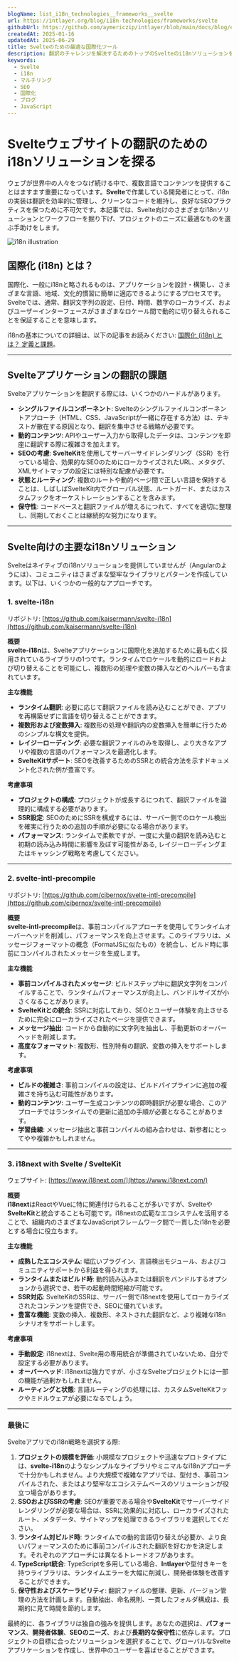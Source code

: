 ```yaml
---
blogName: list_i18n_technologies__frameworks__svelte
url: https://intlayer.org/blog/i18n-technologies/frameworks/svelte
githubUrl: https://github.com/aymericzip/intlayer/blob/main/docs/blog/en/list_i18n_technologies/frameworks/svelte.md
createdAt: 2025-01-16
updatedAt: 2025-06-29
title: Svelteのための最適な国際化ツール
description: 翻訳のチャレンジを解決するためのトップのSvelteのi18nソリューションを発見し、SEOを向上させ、グローバルなウェブエクスペリエンスを提供する。
keywords:
  - Svelte
  - i18n
  - マルチリング
  - SEO
  - 国際化
  - ブログ
  - JavaScript
---
```


# Svelteウェブサイトの翻訳のためのi18nソリューションを探る

ウェブが世界中の人々をつなげ続ける中で、複数言語でコンテンツを提供することはますます重要になっています。**Svelte**で作業している開発者にとって、i18nの実装は翻訳を効率的に管理し、クリーンなコードを維持し、良好なSEOプラクティスを保つために不可欠です。本記事では、Svelte向けのさまざまなi18nソリューションとワークフローを掘り下げ、プロジェクトのニーズに最適なものを選ぶ手助けをします。

![i18n illustration](https://github.com/aymericzip/intlayer/blob/main/docs/blog/assets/i18n.webp)

## 国際化 (i18n) とは？

国際化、一般にi18nと略されるものは、アプリケーションを設計・構築し、さまざまな言語、地域、文化的慣習に簡単に適応できるようにするプロセスです。Svelteでは、通常、翻訳文字列の設定、日付、時間、数字のローカライズ、およびユーザーインターフェースがさまざまなロケール間で動的に切り替えられることを保証することを意味します。

i18nの基本についての詳細は、以下の記事をお読みください: [国際化 (i18n) とは？ 定義と課題](https://github.com/aymericzip/intlayer/blob/main/docs/blog/ja/what_is_internationalization.md)。

---

## Svelteアプリケーションの翻訳の課題

Svelteアプリケーションを翻訳する際には、いくつかのハードルがあります。

- **シングルファイルコンポーネント**: Svelteのシングルファイルコンポーネントアプローチ（HTML、CSS、JavaScriptが一緒に存在する方法）は、テキストが散在する原因となり、翻訳を集中させる戦略が必要です。
- **動的コンテンツ**: APIやユーザー入力から取得したデータは、コンテンツを即座に翻訳する際に複雑さを加えます。
- **SEOの考慮**: **SvelteKit**を使用してサーバーサイドレンダリング（SSR）を行っている場合、効果的なSEOのためにローカライズされたURL、メタタグ、XMLサイトマップの設定には特別な配慮が必要です。
- **状態とルーティング**: 複数のルートや動的ページ間で正しい言語を保持することは、しばしばSvelteKit内でグローバル状態、ルートガード、またはカスタムフックをオーケストレーションすることを含みます。
- **保守性**: コードベースと翻訳ファイルが増えるにつれて、すべてを適切に整理し、同期しておくことは継続的な努力になります。

---

## Svelte向けの主要なi18nソリューション

Svelteはネイティブのi18nソリューションを提供していませんが（Angularのようには）、コミュニティはさまざまな堅牢なライブラリとパターンを作成しています。以下は、いくつかの一般的なアプローチです。

### 1. svelte-i18n

リポジトリ: [https://github.com/kaisermann/svelte-i18n](https://github.com/kaisermann/svelte-i18n)

**概要**  
**svelte-i18n**は、Svelteアプリケーションに国際化を追加するために最も広く採用されているライブラリの1つです。ランタイムでロケールを動的にロードおよび切り替えることを可能にし、複数形の処理や変数の挿入などのヘルパーも含まれています。

**主な機能**

- **ランタイム翻訳**: 必要に応じて翻訳ファイルを読み込むことができ、アプリを再構築せずに言語を切り替えることができます。
- **複数形および変数挿入**: 複数形の処理や翻訳内の変数挿入を簡単に行うためのシンプルな構文を提供。
- **レイジーローディング**: 必要な翻訳ファイルのみを取得し、より大きなアプリや複数の言語のパフォーマンスを最適化します。
- **SvelteKitサポート**: SEOを改善するためのSSRとの統合方法を示すドキュメント化された例が豊富です。

**考慮事項**

- **プロジェクトの構成**: プロジェクトが成長するにつれて、翻訳ファイルを論理的に構成する必要があります。
- **SSR設定**: SEOのためにSSRを構成するには、サーバー側でのロケール検出を確実に行うための追加の手順が必要になる場合があります。
- **パフォーマンス**: ランタイムで柔軟ですが、一度に大量の翻訳を読み込むと初期の読み込み時間に影響を及ぼす可能性がある, レイジーローディングまたはキャッシング戦略を考慮してください。

---

### 2. svelte-intl-precompile

リポジトリ: [https://github.com/cibernox/svelte-intl-precompile](https://github.com/cibernox/svelte-intl-precompile)

**概要**  
**svelte-intl-precompile**は、事前コンパイルアプローチを使用してランタイムオーバーヘッドを削減し、パフォーマンスを向上させます。このライブラリは、メッセージフォーマットの概念（FormatJSに似たもの）を統合し、ビルド時に事前にコンパイルされたメッセージを生成します。

**主な機能**

- **事前コンパイルされたメッセージ**: ビルドステップ中に翻訳文字列をコンパイルすることで、ランタイムパフォーマンスが向上し、バンドルサイズが小さくなることがあります。
- **SvelteKitとの統合**: SSRに対応しており、SEOとユーザー体験を向上させるために完全にローカライズされたページを提供できます。
- **メッセージ抽出**: コードから自動的に文字列を抽出し、手動更新のオーバーヘッドを削減します。
- **高度なフォーマット**: 複数形、性別特有の翻訳、変数の挿入をサポートします。

**考慮事項**

- **ビルドの複雑さ**: 事前コンパイルの設定は、ビルドパイプラインに追加の複雑さを持ち込む可能性があります。
- **動的コンテンツ**: ユーザー生成コンテンツの即時翻訳が必要な場合、このアプローチではランタイムでの更新に追加の手順が必要となることがあります。
- **学習曲線**: メッセージ抽出と事前コンパイルの組み合わせは、新参者にとってやや複雑かもしれません。

---

### 3. i18next with Svelte / SvelteKit

ウェブサイト: [https://www.i18next.com/](https://www.i18next.com/)

**概要**  
**i18next**はReactやVueに特に関連付けられることが多いですが、Svelteや**SvelteKit**と統合することも可能です。i18nextの広範なエコシステムを活用することで、組織内のさまざまなJavaScriptフレームワーク間で一貫したi18nを必要とする場合に役立ちます。

**主な機能**

- **成熟したエコシステム**: 幅広いプラグイン、言語検出モジュール、およびコミュニティサポートから利益を得られます。
- **ランタイムまたはビルド時**: 動的読み込みまたは翻訳をバンドルするオプションから選択でき、若干の起動時間短縮が可能です。
- **SSR対応**: SvelteKitのSSRは、サーバー側でi18nextを使用してローカライズされたコンテンツを提供でき、SEOに優れています。
- **豊富な機能**: 変数の挿入、複数形、ネストされた翻訳など、より複雑なi18nシナリオをサポートします。

**考慮事項**

- **手動設定**: i18nextは、Svelte用の専用統合が準備されていないため、自分で設定する必要があります。
- **オーバーヘッド**: i18nextは強力ですが、小さなSvelteプロジェクトには一部の機能が過剰かもしれません。
- **ルーティングと状態**: 言語ルーティングの処理には、カスタムSvelteKitフックやミドルウェアが必要になるでしょう。

---

### 最後に

Svelteアプリでのi18n戦略を選択する際:

1. **プロジェクトの規模を評価**: 小規模なプロジェクトや迅速なプロトタイプには、**svelte-i18n**のようなシンプルなライブラリやミニマルなi18nアプローチで十分かもしれません。より大規模で複雑なアプリでは、型付き、事前コンパイルされた、またはより堅牢なエコシステムベースのソリューションが役立つ場合があります。
2. **SSOおよびSSRの考慮**: SEOが重要である場合や**SvelteKit**でサーバーサイドレンダリングが必要な場合は、SSRに効果的に対応し、ローカライズされたルート、メタデータ、サイトマップを処理できるライブラリを選択してください。
3. **ランタイム対ビルド時**: ランタイムでの動的言語切り替えが必要か、より良いパフォーマンスのために事前コンパイルされた翻訳を好むかを決定します。それぞれのアプローチには異なるトレードオフがあります。
4. **TypeScript統合**: TypeScriptを多用している場合、**Intlayer**や型付きキーを持つライブラリは、ランタイムエラーを大幅に削減し、開発者体験を改善することができます。
5. **保守性およびスケーラビリティ**: 翻訳ファイルの整理、更新、バージョン管理の方法を計画します。自動抽出、命名規則、一貫したフォルダ構成は、長期的に見て時間を節約します。

最終的に、各ライブラリは独自の強みを提供します。あなたの選択は、**パフォーマンス**、**開発者体験**、**SEOのニーズ**、および**長期的な保守性**に依存します。プロジェクトの目標に合ったソリューションを選択することで、グローバルなSvelteアプリケーションを作成し、世界中のユーザーを喜ばせることができます。
